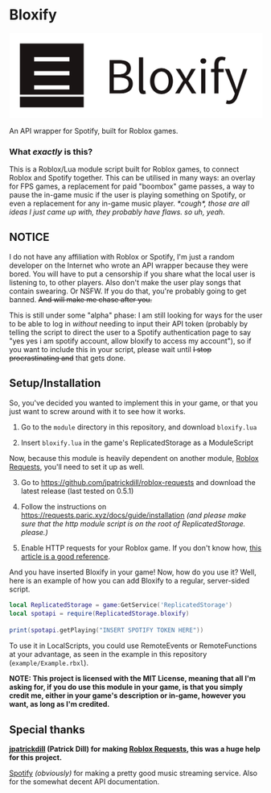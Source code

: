 # Bloxify

<a href="https://github.com/atlasc0r3/bloxify">

![](https://github.com/AtlasC0R3/bloxify/blob/main/metadata/Exported/Full%20Logo.png)

</a>

An API wrapper for Spotify, built for Roblox games.

### What *exactly* is this?

This is a Roblox/Lua module script built for Roblox games, to connect Roblox and Spotify together. This can be utilised in many ways: an overlay for FPS games, a replacement for paid "boombox" game passes, a way to pause the in-game music if the user is playing something on Spotify, or even a replacement for any in-game music player. *\*cough\*, those are all ideas I just came up with, they probably have flaws. so uh, yeah.*

## NOTICE

I do not have any affiliation with Roblox or Spotify, I'm just a random developer on the Internet who wrote an API wrapper because they were bored. 
You will have to put a censorship if you share what the local user is listening to, to other players. Also don't make the user play songs that contain swearing. Or NSFW. If you do that, you're probably going to get banned. ~~And will make me chase after you.~~

This is still under some "alpha" phase: I am still looking for ways for the user to be able to log in *without* needing to input their API token
(probably by telling the script to direct the user to a Spotify authentication page to say "yes yes i am spotify account, allow bloxify to access my account"),
so if you want to include this in your script, please wait until ~~I stop procrastinating and~~ that gets done.

## Setup/Installation

So, you've decided you wanted to implement this in your game, or that you just want to screw around with it to see how it works.

1) Go to the `module` directory in this repository, and download `bloxify.lua`

2) Insert `bloxify.lua` in the game's ReplicatedStorage as a ModuleScript

Now, because this module is heavily dependent on another module, [Roblox Requests](https://github.com/jpatrickdill/roblox-requests), you'll need to set it up as well.

3) Go to https://github.com/jpatrickdill/roblox-requests and download the latest release (last tested on 0.5.1)

4) Follow the instructions on https://requests.paric.xyz/docs/guide/installation *(and please make sure that the http module script is on the root of ReplicatedStorage. please.)*

5) Enable HTTP requests for your Roblox game. If you don't know how, [this article is a good reference](https://developer.roblox.com/en-us/api-reference/class/HttpService#enabling-http-requests).

And you have inserted Bloxify in your game! Now, how do you use it? Well, here is an example of how you can add Bloxify to a regular, server-sided script.

```lua
local ReplicatedStorage = game:GetService('ReplicatedStorage')
local spotapi = require(ReplicatedStorage.bloxify)

print(spotapi.getPlaying("INSERT SPOTIFY TOKEN HERE"))
```

To use it in LocalScripts, you could use RemoteEvents or RemoteFunctions at your advantage, as seen in the example in this repository (`example/Example.rbxl`).

**NOTE: This project is licensed with the MIT License, meaning that all I'm asking for, if you do use this module in your game, is that you simply credit me, either in your game's description or in-game, however you want, as long as I'm credited.**

## Special thanks

**[jpatrickdill](https://github.com/jpatrickdill/) (Patrick Dill) for making [Roblox Requests](https://github.com/jpatrickdill/roblox-requests), this was a huge help for this project.**

[Spotify](https://www.spotify.com/) *(obviously)* for making a pretty good music streaming service. Also for the somewhat decent API documentation.
